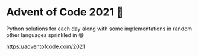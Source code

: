 # Advent of Code 2021 🎄

Python solutions for each day along with some implementations in random other languages sprinkled in 😄

https://adventofcode.com/2021

